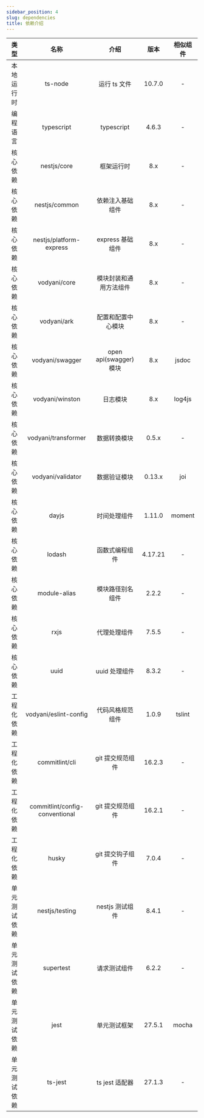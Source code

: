 ```yaml
---
sidebar_position: 4
slug: dependencies
title: 依赖介绍
---
```


|类型|名称|介绍|版本|相似组件|
|:-:|:-:|:-:|:-:|:-:|
|本地运行时|ts-node|运行 ts 文件|10.7.0|-|
|编程语言|typescript|typescript|4.6.3|-|
|核心依赖|nestjs/core|框架运行时|8.x|-|
|核心依赖|nestjs/common|依赖注入基础组件|8.x|-|
|核心依赖|nestjs/platform-express|express 基础组件|8.x|-|
|核心依赖|vodyani/core|模块封装和通用方法组件|8.x|-|
|核心依赖|vodyani/ark|配置和配置中心模块|8.x|-|
|核心依赖|vodyani/swagger|open api(swagger) 模块|8.x|jsdoc|
|核心依赖|vodyani/winston|日志模块|8.x|log4js|
|核心依赖|vodyani/transformer|数据转换模块|0.5.x|-|
|核心依赖|vodyani/validator|数据验证模块|0.13.x|joi|
|核心依赖|dayjs|时间处理组件|1.11.0|moment|
|核心依赖|lodash|函数式编程组件|4.17.21|-|
|核心依赖|module-alias|模块路径别名组件|2.2.2|-|
|核心依赖|rxjs|代理处理组件|7.5.5|-|
|核心依赖|uuid|uuid 处理组件|8.3.2|-|
|工程化依赖|vodyani/eslint-config|代码风格规范组件|1.0.9|tslint|
|工程化依赖|commitlint/cli|git 提交规范组件|16.2.3|-|
|工程化依赖|commitlint/config-conventional|git 提交规范组件|16.2.1|-|
|工程化依赖|husky|git 提交钩子组件|7.0.4|-|
|单元测试依赖|nestjs/testing|nestjs 测试组件|8.4.1|-|
|单元测试依赖|supertest|请求测试组件|6.2.2|-|
|单元测试依赖|jest|单元测试框架|27.5.1|mocha|
|单元测试依赖|ts-jest|ts jest 适配器|27.1.3|-|